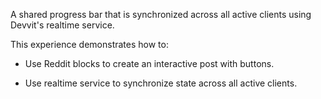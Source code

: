 A shared progress bar that is synchronized across all active clients using Devvit's realtime service.

This experience demonstrates how to:

- Use Reddit blocks to create an interactive post with buttons.

- Use realtime service to synchronize state across all active clients.
